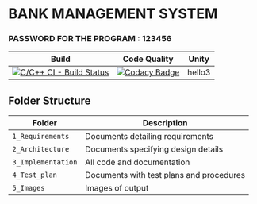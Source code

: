 #                                                  BANK MANAGEMENT SYSTEM

### PASSWORD FOR THE PROGRAM : 123456

Build | Code Quality | Unity | 
------|----------|-------|
[![C/C++ CI - Build Status](https://github.com/260213/Mini_project_260213/actions/workflows/CIBuild.yml/badge.svg)](https://github.com/260213/Mini_project_260213/actions/workflows/CIBuild.yml) |[![Codacy Badge](https://app.codacy.com/project/badge/Grade/4ac6d101757240b9853513c03f00a6fb)](https://www.codacy.com/gh/260213/Mini_project_260213/dashboard?utm_source=github.com&amp;utm_medium=referral&amp;utm_content=260213/Mini_project_260213&amp;utm_campaign=Badge_Grade)|hello3

## Folder Structure
Folder             | Description
-------------------| -----------------------------------------
`1_Requirements`   | Documents detailing requirements
`2_Architecture`   | Documents specifying design details
`3_Implementation` | All code and documentation
`4_Test_plan`      | Documents with test plans and procedures
`5_Images`         | Images of output

